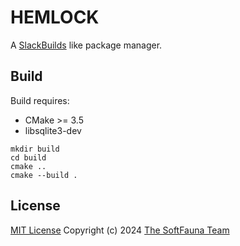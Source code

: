 # HEMLOCK

A [SlackBuilds](https://slackbuilds.org) like package manager.

## Build

Build requires:
- CMake >= 3.5
- libsqlite3-dev

~~~
mkdir build
cd build
cmake ..
cmake --build .
~~~

## License

[MIT License](/LICENSE)
Copyright (c) 2024 [The SoftFauna Team](/AUTHORS.md)